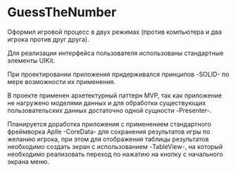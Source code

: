 # GuessTheNumber

Оформил игровой процесс в двух режимах (против компьютера и два игрока против друг друга).

Для реализации интерфейса пользователя использованы стандартные элементы UIKit.

При проектировании приложения придерживался принципов -SOLID- по мере возможности их применения.

В проекте применен архетектурный паттерн MVP, так как приложение не нагружено моделями данных и для обработки существующих пользовательских данных 
достаточно одной сущности -Presenter-.

Планируется доработка приложения с применением стандартного фреймворка Aplle -CoreData- для сохранения результатов игры по желанию игрока, при этом 
для отображения таблицы результатов необходимо создать экран с использованием -TableView-, на который необходимо реализовать переход по нажатию на кнопку 
с начального экрана меню. 
